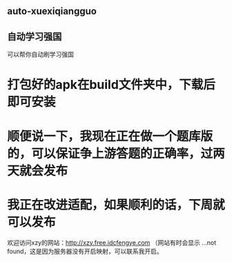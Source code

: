 ## auto-xuexiqiangguo
## 自动学习强国
可以帮你自动刷学习强国
# 打包好的apk在build文件夹中，下载后即可安装

# 顺便说一下，我现在正在做一个题库版的，可以保证争上游答题的正确率，过两天就会发布
# 我正在改进适配，如果顺利的话，下周就可以发布

欢迎访问xzy的网站：http://xzy.free.idcfengye.com （网站有时会显示 ...not found，这是因为服务器没有开启映射，可以联系我开启。
